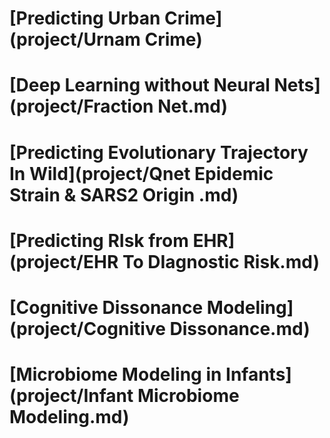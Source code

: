 # [Predicting Urban Crime](project/Urnam Crime)

# [Deep Learning without Neural Nets](project/Fraction Net.md)

# [Predicting Evolutionary Trajectory In Wild](project/Qnet Epidemic Strain & SARS2 Origin .md)

# [Predicting RIsk from EHR](project/EHR To DIagnostic Risk.md)

# [Cognitive Dissonance Modeling](project/Cognitive Dissonance.md)

# [Microbiome Modeling in Infants](project/Infant Microbiome Modeling.md)


